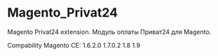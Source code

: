 # Magento_Privat24
Magento Privat24 extension.
Модуль оплаты Приват24 для Magento.

Compability
Magento CE:
1.6.2.0
1.7.0.2
1.8
1.9
